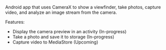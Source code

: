 Android app that uses CameraX to show a viewfinder, take photos, capture video, and analyze an image stream from the camera.

Features:
- Display the camera preview in an activity (In-progress)
- Take a photo and save it to storage (In-progress)
- Capture video to MediaStore (Upcoming)
